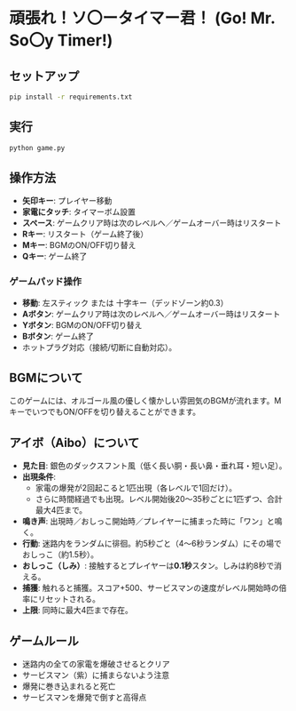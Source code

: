 # 頑張れ！ソ〇ータイマー君！ (Go! Mr. So〇y Timer!)

## セットアップ
```bash
pip install -r requirements.txt
```

## 実行
```bash
python game.py
```

## 操作方法
- **矢印キー**: プレイヤー移動
- **家電にタッチ**: タイマーボム設置
- **スペース**: ゲームクリア時は次のレベルへ／ゲームオーバー時はリスタート
- **Rキー**: リスタート（ゲーム終了後）
- **Mキー**: BGMのON/OFF切り替え
- **Qキー**: ゲーム終了

### ゲームパッド操作
- **移動**: 左スティック または 十字キー（デッドゾーン約0.3）
- **Aボタン**: ゲームクリア時は次のレベルへ／ゲームオーバー時はリスタート
- **Yボタン**: BGMのON/OFF切り替え
- **Bボタン**: ゲーム終了
- ホットプラグ対応（接続/切断に自動対応）。

## BGMについて
このゲームには、オルゴール風の優しく懐かしい雰囲気のBGMが流れます。MキーでいつでもON/OFFを切り替えることができます。

## アイボ（Aibo）について
- **見た目**: 銀色のダックスフント風（低く長い胴・長い鼻・垂れ耳・短い足）。
- **出現条件**:
  - 家電の爆発が2回起こると1匹出現（各レベルで1回だけ）。
  - さらに時間経過でも出現。レベル開始後20〜35秒ごとに1匹ずつ、合計最大4匹まで。
- **鳴き声**: 出現時／おしっこ開始時／プレイヤーに捕まった時に「ワン」と鳴く。
- **行動**: 迷路内をランダムに徘徊。約5秒ごと（4〜6秒ランダム）にその場でおしっこ（約1.5秒）。
- **おしっこ（しみ）**: 接触するとプレイヤーは**0.1秒**スタン。しみは約8秒で消える。
- **捕獲**: 触れると捕獲。スコア+500、サービスマンの速度がレベル開始時の倍率にリセットされる。
- **上限**: 同時に最大4匹まで存在。

## ゲームルール
- 迷路内の全ての家電を爆破させるとクリア
- サービスマン（紫）に捕まらないよう注意
- 爆発に巻き込まれると死亡
- サービスマンを爆発で倒すと高得点